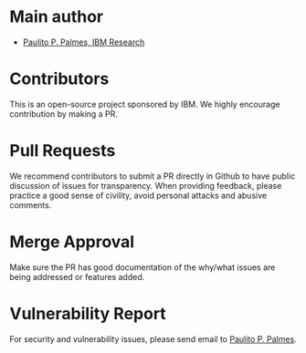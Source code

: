 # Main author
- [Paulito P. Palmes, IBM Research](https://github.com/ppalmes)

# Contributors
This is an open-source project sponsored by IBM. We highly encourage contribution by making a PR.

# Pull Requests
We recommend contributors to submit a PR directly in Github to have public discussion of issues
for transparency. When providing feedback, please practice a good sense of civility, avoid personal
attacks and abusive comments.

# Merge Approval
Make sure the PR has good documentation of the why/what issues are being addressed or features added.

# Vulnerability Report
For security and vulnerability issues, please send email to [Paulito P. Palmes](https://github.com/ppalmes).

